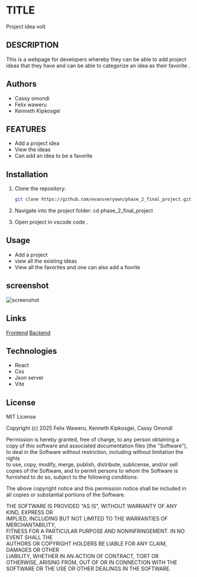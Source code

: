 # TITLE
Project idea volt
## DESCRIPTION
This is a webpage for developers whereby they can be able to add project ideas that they have and can be able to categorize an idea as their favorite .
## Authors
- Cassy omondi
- Felix waweru
- Kenneth Kipkosgei
## FEATURES
- Add a project idea
- View the ideas 
- Can add an idea to be a favorite
## Installation

1. Clone the repository:  
   ```bash
   git clone https://github.com/evansveryown/phase_2_final_project.git

2. Navigate into the project folder:
   cd phase_2_final_project

3. Open project in vscode 
   code .
## Usage
- Add a project 
- view all the existing ideas 
- View all the favorites and one can also add a fovrite
## screenshot
![screenshot](screenshot.png)
## Links
[Frontend]()
[Backend](https://phase2-project-7zdc.onrender.com)
## Technologies 
- React 
- Css 
- Json server
- Vite
## License

MIT License

Copyright (c) 2025 Felix Waweru, Kenneth Kipkosgei, Cassy Omondi

Permission is hereby granted, free of charge, to any person obtaining a copy
of this software and associated documentation files (the "Software"), to deal
in the Software without restriction, including without limitation the rights  
to use, copy, modify, merge, publish, distribute, sublicense, and/or sell      
copies of the Software, and to permit persons to whom the Software is          
furnished to do so, subject to the following conditions:                       

The above copyright notice and this permission notice shall be included in all 
copies or substantial portions of the Software.                                

THE SOFTWARE IS PROVIDED "AS IS", WITHOUT WARRANTY OF ANY KIND, EXPRESS OR    
IMPLIED, INCLUDING BUT NOT LIMITED TO THE WARRANTIES OF MERCHANTABILITY,      
FITNESS FOR A PARTICULAR PURPOSE AND NONINFRINGEMENT. IN NO EVENT SHALL THE    
AUTHORS OR COPYRIGHT HOLDERS BE LIABLE FOR ANY CLAIM, DAMAGES OR OTHER        
LIABILITY, WHETHER IN AN ACTION OF CONTRACT, TORT OR OTHERWISE, ARISING FROM, 
OUT OF OR IN CONNECTION WITH THE SOFTWARE OR THE USE OR OTHER DEALINGS IN THE 
SOFTWARE.

